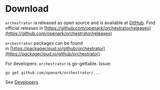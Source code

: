 # Download
`orchestrator` is released as open source and is available at [GitHub](https://github.com/openark/orchestrator). Find official releases in [https://github.com/openark/orchestrator/releases](https://github.com/openark/orchestrator/releases)

`orchestrator` packages can be found in [https://packagecloud.io/github/orchestrator](https://packagecloud.io/github/orchestrator)

For developers: `orchestrator` is go-gettable. Issue:

```Plain Text
go get github.com/openark/orchestrator/...
```
See [Developers](https://github.com/Fanduzi/orchestrator-zh-doc/blob/master/Developers/Developers.md)
